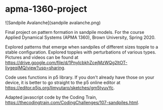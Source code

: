 # apma-1360-project

![Sandpile Avalanche](sandpile avalanche.png)

Final project on pattern formation in sandpile models. 
For the course Applied Dynamical Systems (APMA 1360), Brown University, Spring 2020. 

Explored patterns that emerge when sandpiles of different sizes topple to a stable configuration. Explored topples with perturbations of various types. Pictures and videos can be found at https://drive.google.com/file/d/1PnyIcbkhZcejMzWQg2ltOT-liygeqiMQ/view?usp=sharing.

Code uses functions in p5 library. If you don't already have those on your device, it is better to go straight to the p5 online editor at https://editor.p5js.org/limyutaro/sketches/gm5tyuvYc.

Adapted javascript code by the Coding Train, https://thecodingtrain.com/CodingChallenges/107-sandpiles.html.
